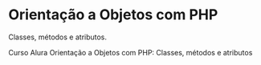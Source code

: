 # Orientação a Objetos com PHP

Classes, métodos e atributos.

Curso Alura Orientação a Objetos com PHP: Classes, métodos e atributos
